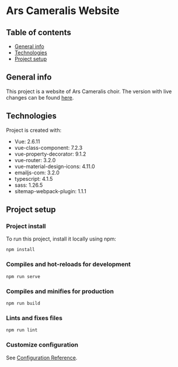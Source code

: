 # Ars Cameralis Website

## Table of contents
* [General info](#general-info)
* [Technologies](#technologies)
* [Project setup](#project-setup)

## General info
This project is a website of Ars Cameralis choir.
The version with live changes can be found [here](https://ars-cameralis.netlify.app).

## Technologies
Project is created with:
* Vue: 2.6.11
* vue-class-component: 7.2.3
* vue-property-decorator: 9.1.2
* vue-router: 3.2.0
* vue-material-design-icons: 4.11.0
* emailjs-com: 3.2.0
* typescript: 4.1.5
* sass: 1.26.5
* sitemap-webpack-plugin: 1.1.1

## Project setup
### Project install
To run this project, install it locally using npm:
```
npm install
```

### Compiles and hot-reloads for development
```
npm run serve
```

### Compiles and minifies for production
```
npm run build
```

### Lints and fixes files
```
npm run lint
```

### Customize configuration
See [Configuration Reference](https://cli.vuejs.org/config/).
